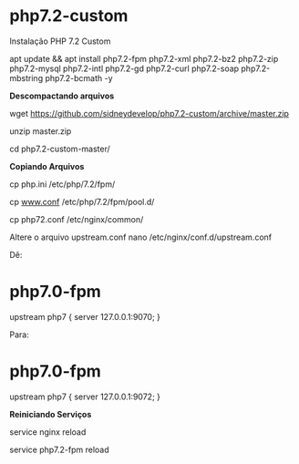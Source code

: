 # php7.2-custom
Instalação PHP 7.2 Custom

apt update && apt install php7.2-fpm php7.2-xml php7.2-bz2 php7.2-zip php7.2-mysql php7.2-intl php7.2-gd php7.2-curl php7.2-soap php7.2-mbstring php7.2-bcmath -y

<b>Descompactando arquivos</b>

wget https://github.com/sidneydevelop/php7.2-custom/archive/master.zip

unzip master.zip

cd php7.2-custom-master/

<b>Copiando Arquivos</b>

cp php.ini /etc/php/7.2/fpm/

cp www.conf /etc/php/7.2/fpm/pool.d/

cp php72.conf /etc/nginx/common/

Altere o arquivo upstream.conf
nano /etc/nginx/conf.d/upstream.conf

Dê:
# php7.0-fpm
upstream php7 {
    server 127.0.0.1:9070;
}

Para:
# php7.0-fpm
upstream php7 {
    server 127.0.0.1:9072;
}

<b>Reiniciando Serviços</b>

service nginx reload

service php7.2-fpm reload
